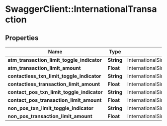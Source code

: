 # SwaggerClient::InternationalTransaction

## Properties
Name | Type | Description | Notes
------------ | ------------- | ------------- | -------------
**atm_transaction_limit_toggle_indicator** | **String** | InternationalSingleATMTransactionLimitToggleFlag | [optional] 
**atm_transaction_limit_amount** | **Float** | InternationalSingleATMTransactionLimit | [optional] 
**contactless_txn_limit_toggle_indicator** | **String** | InternationalSingleContactlessTransactionLimitToggleFlag | [optional] 
**contactless_transaction_limit_amount** | **Float** | InternationalSingleContactlessTransactionLimit | [optional] 
**contact_pos_txn_limit_toggle_indicator** | **String** | InternationalSingleContactPOSTransactionLimitToggleFlag | [optional] 
**contact_pos_transaction_limit_amount** | **Float** | InternationalSingleContactPOSTransactionLimit | [optional] 
**non_pos_txn_limit_toggle_indicator** | **String** | InternationalSingleNonPOSTransactionLimitToggleFlag | [optional] 
**non_pos_transaction_limit_amount** | **Float** | InternationalSingleNonPOSTransactionLimit | [optional] 

